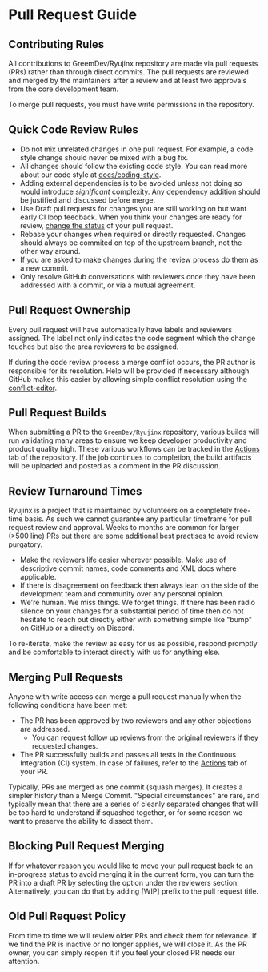 # Pull Request Guide

## Contributing Rules

All contributions to GreemDev/Ryujinx repository are made via pull requests (PRs) rather than through direct commits. The pull requests are reviewed and merged by the maintainers after a review and at least two approvals from the core development team.

To merge pull requests, you must have write permissions in the repository.

## Quick Code Review Rules

* Do not mix unrelated changes in one pull request. For example, a code style change should never be mixed with a bug fix.
* All changes should follow the existing code style. You can read more about our code style at [docs/coding-style](../coding-guidelines/coding-style.md).
* Adding external dependencies is to be avoided unless not doing so would introduce _significant_ complexity. Any dependency addition should be justified and discussed before merge.
* Use Draft pull requests for changes you are still working on but want early CI loop feedback. When you think your changes are ready for review, [change the status](https://help.github.com/en/github/collaborating-with-issues-and-pull-requests/changing-the-stage-of-a-pull-request) of your pull request.
* Rebase your changes when required or directly requested. Changes should always be commited on top of the upstream branch, not the other way around.
* If you are asked to make changes during the review process do them as a new commit.
* Only resolve GitHub conversations with reviewers once they have been addressed with a commit, or via a mutual agreement.

## Pull Request Ownership

Every pull request will have automatically have labels and reviewers assigned. The label not only indicates the code segment which the change touches but also the area reviewers to be assigned.

If during the code review process a merge conflict occurs, the PR author is responsible for its resolution. Help will be provided if necessary although GitHub makes this easier by allowing simple conflict resolution using the [conflict-editor](https://help.github.com/en/github/collaborating-with-issues-and-pull-requests/resolving-a-merge-conflict-on-github).

## Pull Request Builds

When submitting a PR to the `GreemDev/Ryujinx` repository, various builds will run validating many areas to ensure we keep developer productivity and product quality high. These various workflows can be tracked in the [Actions](https://github.com/GreemDev/Ryujinx/actions) tab of the repository. If the job continues to completion, the build artifacts will be uploaded and posted as a comment in the PR discussion.

## Review Turnaround Times

Ryujinx is a project that is maintained by volunteers on a completely free-time basis. As such we cannot guarantee any particular timeframe for pull request review and approval. Weeks to months are common for larger (>500 line) PRs but there are some additional best practises to avoid review purgatory.

* Make the reviewers life easier wherever possible. Make use of descriptive commit names, code comments and XML docs where applicable.
* If there is disagreement on feedback then always lean on the side of the development team and community over any personal opinion.
* We're human. We miss things. We forget things. If there has been radio silence on your changes for a substantial period of time then do not hesitate to reach out directly either with something simple like "bump" on GitHub or a directly on Discord.

To re-iterate, make the review as easy for us as possible, respond promptly and be comfortable to interact directly with us for anything else.

## Merging Pull Requests

Anyone with write access can merge a pull request manually when the following conditions have been met:

* The PR has been approved by two reviewers and any other objections are addressed.
    * You can request follow up reviews from the original reviewers if they requested changes.
* The PR successfully builds and passes all tests in the Continuous Integration (CI) system. In case of failures, refer to the [Actions](https://github.com/GreemDev/Ryujinx/actions) tab of your PR.

Typically, PRs are merged as one commit (squash merges). It creates a simpler history than a Merge Commit. "Special circumstances" are rare, and typically mean that there are a series of cleanly separated changes that will be too hard to understand if squashed together, or for some reason we want to preserve the ability to dissect them.

## Blocking Pull Request Merging

If for whatever reason you would like to move your pull request back to an in-progress status to avoid merging it in the current form, you can turn the PR into a draft PR by selecting the option under the reviewers section. Alternatively, you can do that by adding [WIP] prefix to the pull request title.

## Old Pull Request Policy

From time to time we will review older PRs and check them for relevance. If we find the PR is inactive or no longer applies, we will close it. As the PR owner, you can simply reopen it if you feel your closed PR needs our attention.

